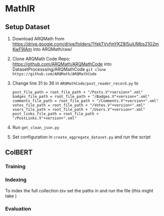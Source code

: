 # MathIR

## Setup Dataset

1. Download ARQMath from https://drive.google.com/drive/folders/1YekTVvfmYKZ8I5uiUMbs21G2mKwF9IAm into ARQMath/raw/

2. Clone ARQMath Code Repo: https://github.com/ARQMath/ARQMathCode into DatasetProcesssing/ARQMathCode
```git clone https://github.com/ARQMath/ARQMathCode```

3. Change line 31 to 36 in ``ARQMathCode/post_reader_record.py`` to
    ```
    post_file_path = root_file_path + "/Posts.V"+version+".xml"
    badges_file_path = root_file_path + "/Badges.V"+version+".xml"
    comments_file_path = root_file_path + "/Comments.V"+version+".xml"
    votes_file_path = root_file_path + "/Votes.V"+version+".xml"
    users_file_path = root_file_path + "/Users.V"+version+".xml"
    post_links_file_path = root_file_path + "/PostLinks.V"+version+".xml"
    ```

4. Run ``get_clean_json.py``

5. Set configuration in ``create_aggregate_dataset.py`` and run the script


## ColBERT

### Training

### Indexing
To index the full collection.tsv set the paths in and run the file (this might take )

### Evaluation
